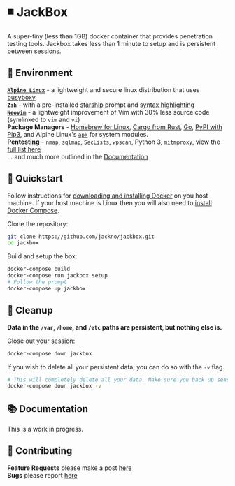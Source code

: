 # ◾️ JackBox

A super-tiny (less than 1GB) docker container that provides penetration testing tools. Jackbox takes less than 1 minute to setup and is persistent between sessions.

## 🎡 Environment
**[`Alpine Linux`](https://alpinelinux.org/)** - a lightweight and secure linux distribution that uses [busyboxy](https://busybox.net/downloads/BusyBox.html)<br/>
**`Zsh`** - with a pre-installed [starship](https://github.com/starship/starship) prompt and [syntax highlighting](https://github.com/zsh-users/zsh-syntax-highlighting)<br/>
**[`Neovim`](https://neovim.io/)** - a lightweight improvement of Vim with 30% less source code (symlinked to `vim` and `vi`)<br/>
**Package Managers** - [Homebrew for Linux](https://brew.sh/), [Cargo from Rust](https://crates.io/), [Go](https://pkg.go.dev/), [PyPI with Pip3](https://pypi.org/), and Alpine Linux's [`apk`](https://pkgs.alpinelinux.org) for system modules.</br>
**Pentesting** - [`nmap`](https://nmap.org/), [`sqlmap`](http://sqlmap.org/), [`SecLists`](https://github.com/danielmiessler/SecLists), [`wpscan`](https://github.com/wpscanteam/wpscan), Python 3, [`mitmproxy`](https://mitmproxy.org/), view the [full list here](#TODO)<br/>
... and much more outlined in the [Documentation](#Documentation)

## 🚀 Quickstart
Follow instructions for [downloading and installing Docker](https://docs.docker.com/get-docker/) on you host machine. If your host machine is Linux then you will also need to [install Docker Compose](https://docs.docker.com/compose/install/).

Clone the repository:
```bash
git clone https://github.com/jackno/jackbox.git
cd jackbox
```

Build and setup the box:
```bash
docker-compose build
docker-compose run jackbox setup
# Follow the prompt
docker-compose up jackbox
```

## 🧼 Cleanup
**Data in the `/var`, `/home`, and `/etc` paths are persistent, but nothing else is.**

Close out your session:
```bash
docker-compose down jackbox
```

If you wish to delete all your persistent data, you can do so with the `-v` flag.
```bash
# This will completely delete all your data. Make sure you back up sensitive files.
docker-compose down jackbox -v
```

## 📚 Documentation
This is a work in progress.

## 🤝 Contributing
**Feature Requests** please make a post [here](#)<br/>
**Bugs** please report [here](#)<br/>
